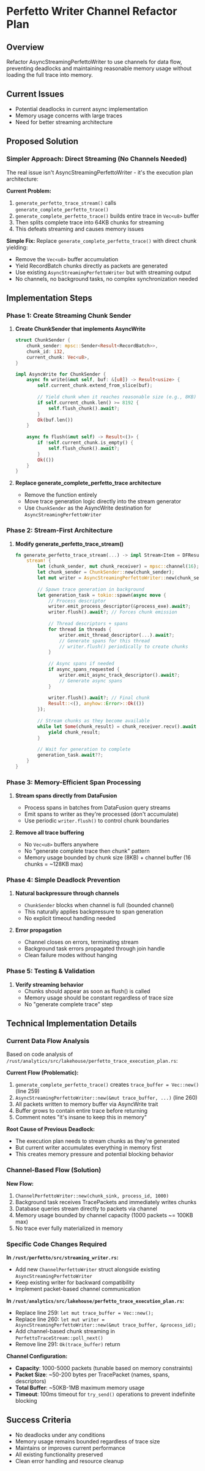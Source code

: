 # Perfetto Writer Channel Refactor Plan

## Overview
Refactor AsyncStreamingPerfettoWriter to use channels for data flow, preventing deadlocks and maintaining reasonable memory usage without loading the full trace into memory.

## Current Issues
- Potential deadlocks in current async implementation
- Memory usage concerns with large traces
- Need for better streaming architecture

## Proposed Solution

### Simpler Approach: Direct Streaming (No Channels Needed)
The real issue isn't AsyncStreamingPerfettoWriter - it's the execution plan architecture:

**Current Problem:**
1. `generate_perfetto_trace_stream()` calls `generate_complete_perfetto_trace()` 
2. `generate_complete_perfetto_trace()` builds entire trace in `Vec<u8>` buffer
3. Then splits complete trace into 64KB chunks for streaming
4. This defeats streaming and causes memory issues

**Simple Fix:**
Replace `generate_complete_perfetto_trace()` with direct chunk yielding:
- Remove the `Vec<u8>` buffer accumulation 
- Yield RecordBatch chunks directly as packets are generated
- Use existing `AsyncStreamingPerfettoWriter` but with streaming output
- No channels, no background tasks, no complex synchronization needed

## Implementation Steps

### Phase 1: Create Streaming Chunk Sender
1. **Create ChunkSender that implements AsyncWrite**
   ```rust
   struct ChunkSender {
       chunk_sender: mpsc::Sender<Result<RecordBatch>>,
       chunk_id: i32,
       current_chunk: Vec<u8>,
   }
   
   impl AsyncWrite for ChunkSender {
       async fn write(&mut self, buf: &[u8]) -> Result<usize> {
           self.current_chunk.extend_from_slice(buf);
           
           // Yield chunk when it reaches reasonable size (e.g., 8KB)
           if self.current_chunk.len() >= 8192 {
               self.flush_chunk().await?;
           }
           Ok(buf.len())
       }
       
       async fn flush(&mut self) -> Result<()> {
           if !self.current_chunk.is_empty() {
               self.flush_chunk().await?;
           }
           Ok(())
       }
   }
   ```

2. **Replace generate_complete_perfetto_trace architecture**
   - Remove the function entirely
   - Move trace generation logic directly into the stream generator
   - Use `ChunkSender` as the AsyncWrite destination for `AsyncStreamingPerfettoWriter`

### Phase 2: Stream-First Architecture
1. **Modify generate_perfetto_trace_stream()**
   ```rust
   fn generate_perfetto_trace_stream(...) -> impl Stream<Item = DFResult<RecordBatch>> {
       stream! {
           let (chunk_sender, mut chunk_receiver) = mpsc::channel(16);
           let chunk_sender = ChunkSender::new(chunk_sender);
           let mut writer = AsyncStreamingPerfettoWriter::new(chunk_sender, &process_id);
           
           // Spawn trace generation in background
           let generation_task = tokio::spawn(async move {
               // Process descriptor
               writer.emit_process_descriptor(&process_exe).await?;
               writer.flush().await?; // Forces chunk emission
               
               // Thread descriptors + spans
               for thread in threads {
                   writer.emit_thread_descriptor(...).await?;
                   // Generate spans for this thread
                   // writer.flush() periodically to create chunks
               }
               
               // Async spans if needed
               if async_spans_requested {
                   writer.emit_async_track_descriptor().await?;
                   // Generate async spans
               }
               
               writer.flush().await?; // Final chunk
               Result::<(), anyhow::Error>::Ok(())
           });
           
           // Stream chunks as they become available
           while let Some(chunk_result) = chunk_receiver.recv().await {
               yield chunk_result;
           }
           
           // Wait for generation to complete
           generation_task.await??;
       }
   }
   ```

### Phase 3: Memory-Efficient Span Processing  
1. **Stream spans directly from DataFusion**
   - Process spans in batches from DataFusion query streams
   - Emit spans to writer as they're processed (don't accumulate)
   - Use periodic `writer.flush()` to control chunk boundaries

2. **Remove all trace buffering**
   - No `Vec<u8>` buffers anywhere
   - No "generate complete trace then chunk" pattern
   - Memory usage bounded by chunk size (8KB) + channel buffer (16 chunks = ~128KB max)

### Phase 4: Simple Deadlock Prevention
1. **Natural backpressure through channels**
   - `ChunkSender` blocks when channel is full (bounded channel)
   - This naturally applies backpressure to span generation
   - No explicit timeout handling needed

2. **Error propagation**
   - Channel closes on errors, terminating stream
   - Background task errors propagated through join handle
   - Clean failure modes without hanging

### Phase 5: Testing & Validation
1. **Verify streaming behavior**
   - Chunks should appear as soon as flush() is called
   - Memory usage should be constant regardless of trace size
   - No "generate complete trace" step

## Technical Implementation Details

### Current Data Flow Analysis
Based on code analysis of `/rust/analytics/src/lakehouse/perfetto_trace_execution_plan.rs`:

**Current Flow (Problematic):**
1. `generate_complete_perfetto_trace()` creates `trace_buffer = Vec::new()` (line 259)
2. `AsyncStreamingPerfettoWriter::new(&mut trace_buffer, ...)` (line 260)
3. All packets written to memory buffer via AsyncWrite trait
4. Buffer grows to contain entire trace before returning
5. Comment notes "it's insane to keep this in memory"

**Root Cause of Previous Deadlock:**
- The execution plan needs to stream chunks as they're generated
- But current writer accumulates everything in memory first
- This creates memory pressure and potential blocking behavior

### Channel-Based Flow (Solution)
**New Flow:**
1. `ChannelPerfettoWriter::new(chunk_sink, process_id, 1000)` 
2. Background task receives TracePackets and immediately writes chunks
3. Database queries stream directly to packets via channel
4. Memory usage bounded by channel capacity (1000 packets ~= 100KB max)
5. No trace ever fully materialized in memory

### Specific Code Changes Required

**In `/rust/perfetto/src/streaming_writer.rs`:**
- Add new `ChannelPerfettoWriter` struct alongside existing `AsyncStreamingPerfettoWriter`
- Keep existing writer for backward compatibility
- Implement packet-based channel communication

**In `/rust/analytics/src/lakehouse/perfetto_trace_execution_plan.rs`:**
- Replace line 259: `let mut trace_buffer = Vec::new();` 
- Replace line 260: `let mut writer = AsyncStreamingPerfettoWriter::new(&mut trace_buffer, &process_id);`
- Add channel-based chunk streaming in `PerfettoTraceStream::poll_next()`
- Remove line 291: `Ok(trace_buffer)` return

**Channel Configuration:**
- **Capacity**: 1000-5000 packets (tunable based on memory constraints)
- **Packet Size**: ~50-200 bytes per TracePacket (names, spans, descriptors)
- **Total Buffer**: ~50KB-1MB maximum memory usage
- **Timeout**: 100ms timeout for `try_send()` operations to prevent indefinite blocking

## Success Criteria
- No deadlocks under any conditions
- Memory usage remains bounded regardless of trace size
- Maintains or improves current performance
- All existing functionality preserved
- Clean error handling and resource cleanup